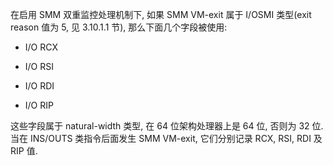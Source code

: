 
在启用 SMM 双重监控处理机制下, 如果 SMM VM-exit 属于 I/OSMI 类型(exit  reason 值为 5, 见 3.10.1.1 节), 那么下面几个字段被使用:

* I/O RCX

* I/O RSI

* I/O RDI

* I/O RIP

这些字段属于 natural-width 类型, 在 64 位架构处理器上是 64 位, 否则为 32 位. 当在 INS/OUTS 类指令后面发生 SMM VM-exit, 它们分别记录 RCX, RSI, RDI 及 RIP 值.